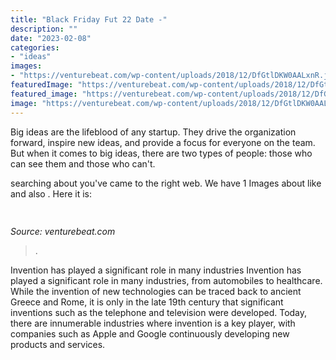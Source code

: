 ```yaml
---
title: "Black Friday Fut 22 Date -"
description: ""
date: "2023-02-08"
categories:
- "ideas"
images:
- "https://venturebeat.com/wp-content/uploads/2018/12/DfGtlDKW0AALxnR.jpg?w=800"
featuredImage: "https://venturebeat.com/wp-content/uploads/2018/12/DfGtlDKW0AALxnR.jpg?w=800"
featured_image: "https://venturebeat.com/wp-content/uploads/2018/12/DfGtlDKW0AALxnR.jpg?w=800"
image: "https://venturebeat.com/wp-content/uploads/2018/12/DfGtlDKW0AALxnR.jpg?w=800"
---
```



Big ideas are the lifeblood of any startup. They drive the organization forward, inspire new ideas, and provide a focus for everyone on the team. But when it comes to big ideas, there are two types of people: those who can see them and those who can't. 

	

		
searching about  you've came to the right web. We have 1 Images about  like  and also . Here it is:
		
    
## 

<img loading=lazy src="https://venturebeat.com/wp-content/uploads/2018/12/DfGtlDKW0AALxnR.jpg?w=800" onerror="this.onerror=null;this.src='https://tse2.mm.bing.net/th?id=OIP.q-8bGSNNa3u3IKVIYiDrvAHaE8&amp;pid=15.1';" alt="">

_Source: venturebeat.com_

>. 

	

Invention has played a significant role in many industries
Invention has played a significant role in many industries, from automobiles to healthcare. While the invention of new technologies can be traced back to ancient Greece and Rome, it is only in the late 19th century that significant inventions such as the telephone and television were developed. Today, there are innumerable industries where invention is a key player, with companies such as Apple and Google continuously developing new products and services.

